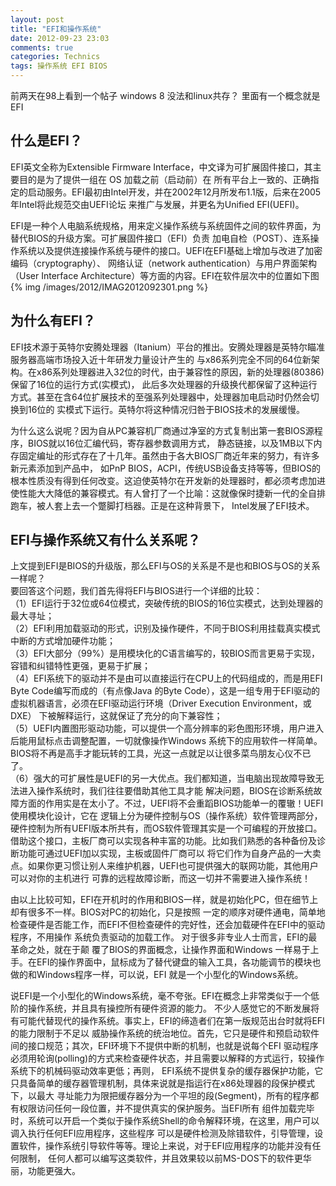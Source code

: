 ```yaml
---
layout: post
title: "EFI和操作系统"
date: 2012-09-23 23:03
comments: true
categories: Technics
tags: 操作系统 EFI BIOS
---
```

前两天在98上看到一个帖子 windows 8 没法和linux共存？ 里面有一个概念就是EFI
<h2>什么是EFI？</h2>
<p>EFI英文全称为Extensible Firmware Interface，中文译为可扩展固件接口，其主要目的是为了提供一组在 OS 加载之前（启动前）在
所有平台上一致的、正确指定的启动服务。EFI最初由Intel开发，并在2002年12月所发布1.1版，后来在2005年Intel将此规范交由UEFI论坛
来推广与发展，并更名为Unified EFI(UEFI)。</p>

<p>EFI是一种个人电脑系统规格，用来定义操作系统与系统固件之间的软件界面，为替代BIOS的升级方案。可扩展固件接口（EFI）负责
加电自检（POST）、连系操作系统以及提供连接操作系统与硬件的接口。UEFI在EFI基础上增加与改进了加密编码（cryptography）、
网络认证（network authentication）与用户界面架构（User Interface Architecture）等方面的内容。EFI在软件层次中的位置如下图</br>
{% img /images/2012/IMAG2012092301.png %}
</p>

<!-- more -->
<h2>为什么有EFI？</h2>
<p>EFI技术源于英特尔安腾处理器（Itanium）平台的推出。安腾处理器是英特尔瞄准服务器高端市场投入近十年研发力量设计产生的
与x86系列完全不同的64位新架构。在x86系列处理器进入32位的时代，由于兼容性的原因，新的处理器(80386)保留了16位的运行方式(实模式)，
此后多次处理器的升级换代都保留了这种运行方式。甚至在含64位扩展技术的至强系列处理器中，处理器加电启动时仍然会切换到16位的
实模式下运行。英特尔将这种情况归咎于BIOS技术的发展缓慢。</p>

<p>为什么这么说呢？因为自从PC兼容机厂商通过净室的方式复制出第一套BIOS源程序，BIOS就以16位汇编代码，寄存器参数调用方式，
静态链接，以及1MB以下内存固定编址的形式存在了十几年。虽然由于各大BIOS厂商近年来的努力，有许多新元素添加到产品中，
如PnP BIOS，ACPI，传统USB设备支持等等，但BIOS的根本性质没有得到任何改变。这迫使英特尔在开发新的处理器时，都必须考虑加进
使性能大大降低的兼容模式。有人曾打了一个比喻：这就像保时捷新一代的全自排跑车，被人套上去一个蹩脚打档器。正是在这种背景下，
Intel发展了EFI技术。</p>

<h2>EFI与操作系统又有什么关系呢？</h2>
<p>上文提到EFI是BIOS的升级版，那么EFI与OS的关系是不是也和BIOS与OS的关系一样呢？</br>
要回答这个问题，我们首先得将EFI与BIOS进行一个详细的比较：</br>
（1）EFI运行于32位或64位模式，突破传统的BIOS的16位实模式，达到处理器的最大寻址；</br>
（2）EFI利用加载驱动的形式，识别及操作硬件，不同于BIOS利用挂载真实模式中断的方式增加硬件功能；</br>
（3）EFI大部分（99%）是用模块化的C语言编写的，较BIOS而言更易于实现，容错和纠错特性更强，更易于扩展；</br>
（4）EFI系统下的驱动并不是由可以直接运行在CPU上的代码组成的，而是用EFI Byte Code编写而成的（有点像Java
的Byte Code），这是一组专用于EFI驱动的虚拟机器语言，必须在EFI驱动运行环境（Driver Execution Environment，或DXE）
下被解释运行，这就保证了充分的向下兼容性；</br>
（5）UEFI内置图形驱动功能，可以提供一个高分辨率的彩色图形环境，用户进入后能用鼠标点击调整配置，一切就像操作Windows
系统下的应用软件一样简单。BIOS将不再是高手才能玩转的工具，光这一点就足以让很多菜鸟朋友心仪不已了。</br>
（6）强大的可扩展性是UEFI的另一大优点。我们都知道，当电脑出现故障导致无法进入操作系统时，我们往往要借助其他工具才能
解决问题，BIOS在诊断系统故障方面的作用实是在太小了。不过，UEFI将不会重蹈BIOS功能单一的覆辙！UEFI使用模块化设计，它在
逻辑上分为硬件控制与OS（操作系统）软件管理两部分，硬件控制为所有UEFI版本所共有，而OS软件管理其实是一个可编程的开放接口。
借助这个接口，主板厂商可以实现各种丰富的功能。比如我们熟悉的各种备份及诊断功能可通过UEFI加以实现，主板或固件厂商可以
将它们作为自身产品的一大卖点。如果你更习惯让别人来维护机器，UEFI也可提供强大的联网功能，其他用户可以对你的主机进行
可靠的远程故障诊断，而这一切并不需要进入操作系统！
</p>

<p>由以上比较可知，EFI在开机时的作用和BIOS一样，就是初始化PC，但在细节上却有很多不一样。BIOS对PC的初始化，只是按照
一定的顺序对硬件通电，简单地检查硬件是否能工作，而EFI不但检查硬件的完好性，还会加载硬件在EFI中的驱动程序，不用操作
系统负责驱动的加载工作。 对于很多非专业人士而言，EFI的最革命之处，就在于颠 覆了BIOS的界面概念，让操作界面和Windows
一样易于上手。在EFI的操作界面中，鼠标成为了替代键盘的输入工具，各功能调节的模块也做的和Windows程序一样，可以说，EFI
就是一个小型化的Windows系统。</p>

<p>说EFI是一个小型化的Windows系统，毫不夸张。EFI在概念上非常类似于一个低阶的操作系统，并且具有操控所有硬件资源的能力。
不少人感觉它的不断发展将有可能代替现代的操作系统。事实上，EFI的缔造者们在第一版规范出台时就将EFI的能力限制于不足以
威胁操作系统的统治地位。首先，它只是硬件和预启动软件间的接口规范；其次，EFI环境下不提供中断的机制，也就是说每个EFI
驱动程序必须用轮询(polling)的方式来检查硬件状态，并且需要以解释的方式运行，较操作系统下的机械码驱动效率更低；再则，
EFI系统不提供复杂的缓存器保护功能，它只具备简单的缓存器管理机制，具体来说就是指运行在x86处理器的段保护模式下，以最大
寻址能力为限把缓存器分为一个平坦的段(Segment)，所有的程序都有权限访问任何一段位置，并不提供真实的保护服务。当EFI所有
组件加载完毕时，系统可以开启一个类似于操作系统Shell的命令解释环境，在这里，用户可以调入执行任何EFI应用程序，这些程序
可以是硬件检测及除错软件，引导管理，设置软件，操作系统引导软件等等。理论上来说，对于EFI应用程序的功能并没有任何限制，
任何人都可以编写这类软件，并且效果较以前MS-DOS下的软件更华丽，功能更强大。</p>
